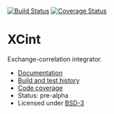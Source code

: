 
[![Build Status](https://travis-ci.org/bast/xcint.svg?branch=master)](https://travis-ci.org/bast/xcint/builds) [![Coverage Status](https://coveralls.io/repos/bast/xcint/badge.png?branch=master)](https://coveralls.io/r/bast/xcint?branch=master)

XCint
=====

Exchange-correlation integrator.

- [Documentation](http://xcint.readthedocs.org/)
- [Build and test history](https://travis-ci.org/bast/xcint/builds)
- [Code coverage](https://coveralls.io/r/bast/xcint)
- Status: pre-alpha
- Licensed under [BSD-3](../master/LICENSE)
